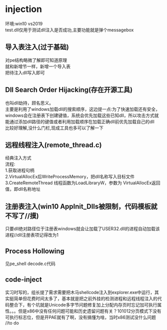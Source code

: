 # injection  
环境:win10 vs2019  
test.dll仅用于测试dll注入是否成功,主要功能就是弹个messagebox  
## 导入表注入(过于基础)  
对pe结构略微了解即可知道原理  
就和新增节一样，新增一个导入表  
把待注入dll写入即可  
## Dll Search Order Hijacking(存在开源工具)  
也叫dll劫持，顾名思义。  
主要是利用了windows加载dll的搜索顺序，这边提一点:为了快速加载还有安全，windows会在注册表下创建键值，系统会优先加载这些已知dll，所以攻击方式就能通过添加dll路径的键值或者利用加载顺序在加载正确dll前优先加载自己的dll  
比较好理解,没什么门栏,现成工具也多可以了解一下  
## 远程线程注入(remote_thread.c)  
经典注入方式  
流程:  
1.获取进程句柄  
2.VirtualAllocEx后WriteProcessMemory，把dll名称写入目标文件  
3.CreateRemoteThread 线程函数为LoadLibraryW，参数为 VirtualAllocEx返回值，即dll名称地址  
## 注册表注入(win10 AppInit_Dlls被限制，代码模板就不写了//摸)  
只要dll绝对路径位于注册表windows就会让加载了USER32.dll的进程自动加载该进程//dll注册表项记得改为1  
## Process Hollowing  
见pe_shell decode.c代码  
## code-inject  
实习时写的，组长提了需求需要把木马shellcode注入到explorer.exe中运行，其实挺简单但花费时间太多了，基本就是把之前外挂的检测进程和远程线程注入的代码整合下，有个坑就是Unicode多字节问题修复加上分配内存页时忘记加可执行属性。。。但是x86中没有任何问题可能和历史遗留问题有关？101012分页模式下没有可执行标志位，但是开PAE就有了啊，没有搞懂为啥，当时x86测试没什么问题  
//to do  
